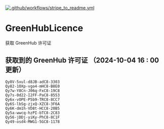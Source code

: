 [![.github/workflows/stripe_to_readme.yml](https://github.com/zjx-kimi/GreenHubLicence/actions/workflows/stripe_to_readme.yml/badge.svg)](https://github.com/zjx-kimi/GreenHubLicence/actions/workflows/stripe_to_readme.yml)
# GreenHubLicence
获取 GreenHub 许可证
## 获取到的 GreenHub 许可证 （2024-10-04 16 : 00 更新）
```
Qy8V-5xul-d8JB-adC8-3303
Qy82-1OXp-vgo4-mHC8-B8E0
Qy7w-Y8Cn-J06q-FxC8-19C8
Qy7s-0d22-I2FF-PaC8-8553
Qy6x-vOPE-P5b9-TRC8-8CC7
Qy6S-lbSg-zjxQ-XZC8-3F6A
Qy6K-dm1h-VD8t-HCC8-20B5
Qy5a-wwcq-hzPI-bTC8-2C83
Qy56-jDDj-yiKy-PhC8-8C1F
Qy49-osd4-MWG1-5GC8-1178
```
